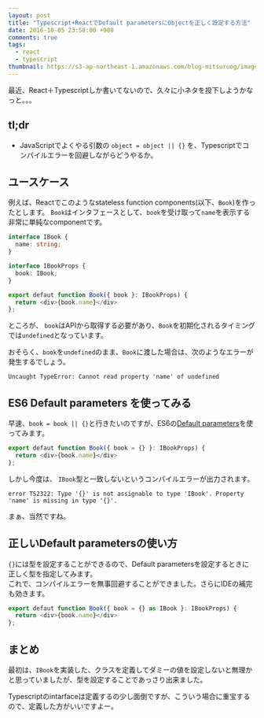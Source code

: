 ```yaml
---
layout: post
title: "Typescript+ReactでDefault parametersにObjectを正しく設定する方法"
date: 2016-10-05 23:58:00 +900
comments: true
tags:
  - react
  - typescript
thumbnail: https://s3-ap-northeast-1.amazonaws.com/blog-mitsuruog/images/2016/defaut-parameter-in-typescript.png
---
```

最近、React＋Typescriptしか書いてないので、久々に小ネタを投下しようかなっと。。。

<!-- more -->

## tl;dr

- JavaScriptでよくやる引数の `object = object || {}` を、Typescriptでコンパイルエラーを回避しながらどうやるか。

## ユースケース

例えば、Reactでこのようなstateless function components(以下、`Book`)を作ったとします。
`Book`はインタフェースとして、`book`を受け取って`name`を表示する非常に単純なcomponentです。

```ts
interface IBook {
  name: string;
}

interface IBookProps {
  book: IBook;
}

export defaut function Book({ book }: IBookProps) {
  return <div>{book.name}</div>
};
```

ところが、 `book`はAPIから取得する必要があり、`Book`を初期化されるタイミングでは`undefined`となっています。

おそらく、`book`を`undefined`のまま、`Book`に渡した場合は、次のようなエラーが発生するでしょう。

```
Uncaught TypeError: Cannot read property 'name' of undefined
```

## ES6 Default parameters を使ってみる

早速、`book = book || {}`と行きたいのですが、ES6の[Default parameters](https://developer.mozilla.org/en/docs/Web/JavaScript/Reference/Functions/Default_parameters)を使ってみます。

```ts
export defaut function Book({ book = {} }: IBookProps) {
  return <div>{book.name}</div>
};
```

しかし今度は、 `IBook`型と一致しないというコンパイルエラーが出力されます。

```
error TS2322: Type '{}' is not assignable to type 'IBook'. Property 'name' is missing in type '{}'.
```

まぁ、当然ですね。

## 正しいDefault parametersの使い方

`{}`には型を設定することができるので、Default parametersを設定するときに正しく型を指定してみます。  
これで、コンパイルエラーを無事回避することができました。さらにIDEの補完も効きます。

```ts
export defaut function Book({ book = {} as IBook }: IBookProps) {
  return <div>{book.name}</div>
};
```

## まとめ

最初は、`IBook`を実装した、クラスを定義してダミーの値を設定しないと無理かと思っていましたが、型を設定することであっさり出来ました。

Typescriptのintarfaceは定義するの少し面倒ですが、こういう場合に重宝するので、定義した方がいいですよー。
